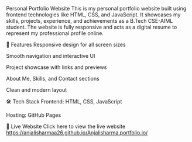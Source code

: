 Personal Portfolio Website
This is my personal portfolio website built using frontend technologies like HTML, CSS, and JavaScript. It showcases my skills, projects, experience, and achievements as a B.Tech CSE-AIML student. The website is fully responsive and acts as a digital resume to represent my professional profile online.

🚀 Features
Responsive design for all screen sizes

Smooth navigation and interactive UI

Project showcase with links and previews

About Me, Skills, and Contact sections

Clean and modern layout

🛠️ Tech Stack
Frontend: HTML, CSS, JavaScript

Hosting: GitHub Pages

🔗 Live Website
Click here to view the live website
https://anjalisharmaa26.github.io/Anjalisharma.portfolio.io/
